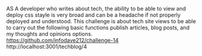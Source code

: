 AS A developer who writes about tech,
the ability to be able to view and deploy css stayle is very broad and can be a headache if not properly deployed and understood.
This challenge is about tech site views to be able to carry out the following basic functions
publish articles, blog posts, and my thoughts and opinions options.
https://github.com/infodave212/challenge-14
http://localhost:3001/techblog/4
